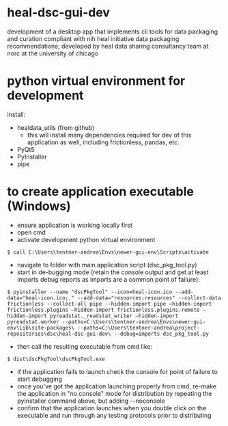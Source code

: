 # heal-dsc-gui-dev
development of a desktop app that implements cli tools for data packaging and curation compliant with nih heal initiative data packaging recommendations; developed by heal data sharing consultancy team at norc at the university of chicago

# python virtual environment for development
install:
- healdata_utils (from github)
    - this will install many dependencies required for dev of this application as well, including frictionless, pandas, etc.
- PyQt5
- PyInstaller
- pipe

# to create application executable (Windows)
- ensure application is working locally first
- open cmd
- activate development python virtual environment

```
$ call C:\Users\tentner-andrea\Envs\newer-gui-env\Scripts\activate
``` 

- navigate to folder with main application script (dsc_pkg_tool.py)
- start in de-bugging mode (retain the console output and get at least imports debug reports as imports are a common point of failure):  

```
$ pyinstaller --name "dscPkgTool" --icon=heal-icon.ico --add-data="heal-icon.ico;." --add-data="resources;resources" --collect-data frictionless --collect-all pipe --hidden-import pipe –hidden-import frictionless.plugins –hidden-import frictionless.plugins.remote –hidden-import pyreadstat._readstat_writer –hidden-import pyreadstat.worker --paths=C:\Users\tentner-andrea\Envs\newer-gui-env\Lib\site-packages\ --paths=C:\Users\tentner-andrea\project-repositories\dsc\heal-dsc-gui-dev\ --debug=imports dsc_pkg_tool.py
```

- then call the resulting executable from cmd like:

```
$ dist\dscPkgTool\dscPkgTool.exe
```

- if the application fails to launch check the console for point of failure to start debugging
- once you've got the application launching properly from cmd, re-make the application in "no console" mode for distribution by repeating the pyinstaller command above, but adding --noconsole
- confirm that the application launches when you double click on the executable and run through any testing protocols prior to distributing
